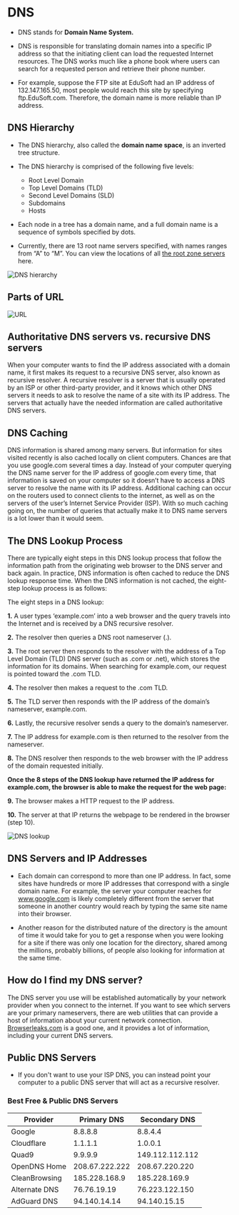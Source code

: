 # DNS

- DNS stands for **Domain Name System.**

- DNS is responsible for translating domain names into a specific IP address so that the initiating client can load the requested Internet resources. The DNS works much like a phone book where users can search for a requested person and retrieve their phone number. 

- For example, suppose the FTP site at EduSoft had an IP address of 132.147.165.50, most people would reach this site by specifying ftp.EduSoft.com. Therefore, the domain name is more reliable than IP address.


## DNS Hierarchy

- The DNS hierarchy, also called the **domain name space**, is an inverted tree structure. 

- The DNS hierarchy is comprised of the following five levels:

    - Root Level Domain
    - Top Level Domains (TLD)
    - Second Level Domains (SLD)
    - Subdomains
    - Hosts

- Each node in a tree has a domain name, and a full domain name is a sequence of symbols specified by dots.

- Currently, there are 13 root name servers specified, with names ranges from “A” to “M”. You can view the locations of all [the root zone servers](https://root-servers.org/) here.

![DNS hierarchy](imgs/dns-hierarchy.png)

## Parts of URL

![URL](imgs/URL.png)

## Authoritative DNS servers vs. recursive DNS servers

When your computer wants to find the IP address associated with a domain name, it first makes its request to a recursive DNS server, also known as recursive resolver. A recursive resolver is a server that is usually operated by an ISP or other third-party provider, and it knows which other DNS servers it needs to ask to resolve the name of a site with its IP address. The servers that actually have the needed information are called authoritative DNS servers.


## DNS Caching

DNS information is shared among many servers. But information for sites visited recently is also cached locally on client computers. Chances are that you use google.com several times a day. Instead of your computer querying the DNS name server for the IP address of google.com every time, that information is saved on your computer so it doesn’t have to access a DNS server to resolve the name with its IP address. Additional caching can occur on the routers used to connect clients to the internet, as well as on the servers of the user’s Internet Service Provider (ISP). With so much caching going on, the number of queries that actually make it to DNS name servers is a lot lower than it would seem.



## The DNS Lookup Process

There are typically eight steps in this DNS lookup process that follow the information path from the originating web browser to the DNS server and back again. In practice, DNS information is often cached to reduce the DNS lookup response time. When the DNS information is not cached, the eight-step lookup process is as follows:

The eight steps in a DNS lookup:

**1.** A user types ‘example.com’ into a web browser and the query travels into the Internet and is received by a DNS recursive resolver.

**2.** The resolver then queries a DNS root nameserver (.).

**3.** The root server then responds to the resolver with the address of a Top Level Domain (TLD) DNS server (such as .com or .net), which stores the information for its domains. When searching for example.com, our request is pointed toward the .com TLD.

**4.** The resolver then makes a request to the .com TLD.

**5.** The TLD server then responds with the IP address of the domain’s nameserver, example.com.

**6.** Lastly, the recursive resolver sends a query to the domain’s nameserver.

**7.** The IP address for example.com is then returned to the resolver from the nameserver.

**8.** The DNS resolver then responds to the web browser with the IP address of the domain requested initially.

**Once the 8 steps of the DNS lookup have returned the IP address for example.com, the browser is able to make the request for the web page:**

**9.** The browser makes a HTTP request to the IP address.

**10.** The server at that IP returns the webpage to be rendered in the browser (step 10).

![DNS lookup](imgs/DNS-lookup.png)


##  DNS Servers and IP Addresses

- Each domain can correspond to more than one IP address. In fact, some sites have hundreds or more IP addresses that correspond with a single domain name. For example, the server your computer reaches for www.google.com is likely completely different from the server that someone in another country would reach by typing the same site name into their browser.

- Another reason for the distributed nature of the directory is the amount of time it would take for you to get a response when you were looking for a site if there was only one location for the directory, shared among the millions, probably billions, of people also looking for information at the same time. 


## How do I find my DNS server?

The DNS server you use will be established automatically by your network provider when you connect to the internet. If you want to see which servers are your primary nameservers, there are web utilities that can provide a host of information about your current network connection. [Browserleaks.com](https://browserleaks.com/ip) is a good one, and it provides a lot of information, including your current DNS servers.


##  Public DNS Servers

- If you don't want to use your ISP DNS, you can instead point your computer to a public DNS server that will act as a recursive resolver.

### Best Free & Public DNS Servers

|Provider|	Primary DNS|	Secondary DNS|
|--|--|--|
|Google|	8.8.8.8	|8.8.4.4|
|Cloudflare|	1.1.1.1	|1.0.0.1|
|Quad9|	9.9.9.9|	149.112.112.112|
|OpenDNS Home	|208.67.222.222	|208.67.220.220|
|CleanBrowsing	|185.228.168.9	|185.228.169.9|
|Alternate DNS	|76.76.19.19|	76.223.122.150|
|AdGuard DNS|	94.140.14.14|	94.140.15.15|
